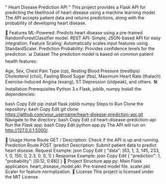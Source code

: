 " Heart Disease Prediction API "
This project provides a Flask API for predicting the likelihood of heart disease using a machine learning model. The API accepts patient data and returns predictions, along with the probability of developing heart disease.

🚀 Features
ML-Powered: Predicts heart disease using a pre-trained RandomForestClassifier model.
REST API: Simple, JSON-based API for easy integration.
Feature Scaling: Automatically scales input features using StandardScaler.
Prediction Probability: Provides confidence levels for the prediction.
📊 Dataset
The prediction model is based on common patient health features:

Age, Sex, Chest Pain Type (cp), Resting Blood Pressure (trestbps)
Cholesterol (chol), Fasting Blood Sugar (fbs), Maximum Heart Rate (thalach)
Exercise-Induced Angina (exang), ST Depression (oldpeak), and others.
🛠️ Installation
Prerequisites
Python 3.x
Flask, joblib, numpy
Install the dependencies:

bash
Copy
Edit
pip install flask joblib numpy
Steps to Run
Clone the repository:
bash
Copy
Edit
git clone https://github.com/your_username/heart-disease-prediction-api.git
Navigate to the directory:
bash
Copy
Edit
cd heart-disease-prediction-api
Run the Flask app:
bash
Copy
Edit
python app.py
The API will run on http://127.0.0.1:5000/.

🎯 Usage
Home Route
GET /
Description: Check if the API is up and running.
Prediction Route
POST /predict
Description: Submit patient data to predict heart disease.
Request Example:
json
Copy
Edit
{
  "data": [63, 1, 3, 145, 233, 1, 0, 150, 0, 2.3, 0, 0, 1]
}
Response Example:
json
Copy
Edit
{
  "prediction": 1,
  "probability": [[0.12, 0.88]]
}
📁 Project Structure
app.py: Main Flask application.
heart_disease_model.pkl: Pre-trained model file.
scaler.pkl: Scaler for feature normalization.
📜 License
This project is licensed under the MIT License.
